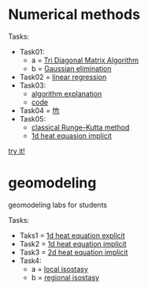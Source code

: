 
# Numerical methods

Tasks:

* Task01:
  * a = [Tri Diagonal Matrix Algorithm](https://repl.it/@geomodeling/TDMAsolver)
  * b = [Gaussian elimination](https://repl.it/@geomodeling/GEsolver)
* Task02 = [linear regression](https://nbviewer.jupyter.org/github/Ubun1/geomodeling/blob/master/Task02/task02.ipynb)
* Task03:
  * [algorithm explanation](https://nbviewer.jupyter.org/github/Ubun1/geomodeling/blob/master/Task03/cubic_splinev3.ipynb)
  * [code](https://nbviewer.jupyter.org/github/Ubun1/geomodeling/blob/master/Task03/cubic_spline_plot.ipynb)
* Task04 = [fft](https://repl.it/@geomodeling/fft)
* Task05:
  * [classical Runge–Kutta method](https://repl.it/@geomodeling/rg4)
  * [1d heat equasion implicit](https://nbviewer.jupyter.org/github/Ubun1/geomodeling/blob/master/Task05/1d_heat_equation_implicit.ipynb)

[try it!](https://try.jupyter.org/)

# geomodeling
geomodeling labs for students

Tasks:
* Taks1 = [1d heat equation explicit](https://trinket.io/python3/9c0cb0ae3f)
* Task2 = [1d heat equation implicit](https://trinket.io/python3/d90884ffca)
* Task3 = [2d heat equation implicit](https://trinket.io/python3/da800a519d)
* Task4: 
  * a = [local isostasy](https://trinket.io/python3/f0bfe6d5d3)
  * b = [regional isostasy](https://trinket.io/python3/43b14fc873)
